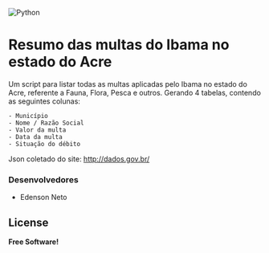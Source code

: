 ![Python](https://www.python.org/static/community_logos/python-logo-generic.svg)

# Resumo das multas do Ibama no estado do Acre

Um script para listar todas as multas aplicadas pelo Ibama no estado do Acre, referente a Fauna, Flora, Pesca e outros.
Gerando 4 tabelas, contendo as seguintes colunas:

	- Município
	- Nome / Razão Social
	- Valor da multa 
	- Data da multa
	- Situação do débito
	
Json coletado do site:
http://dados.gov.br/

  
  
### Desenvolvedores

 - Edenson Neto

License
----
**Free Software!**